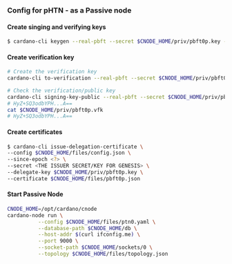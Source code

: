 ### Config for pHTN - as a Passive node

#### Create singing and verifying keys

``` bash
$ cardano-cli keygen --real-pbft --secret $CNODE_HOME/priv/pbft0p.key --no-password
```

#### Create verification key

``` bash
# Create the verification key
cardano-cli to-verification --real-pbft --secret $CNODE_HOME/priv/pbft0p.key --to $CNODE_HOME/priv/pbft0p.vfk

# Check the verification/public key
cardano-cli signing-key-public --real-pbft --secret $CNODE_HOME/priv/pbft0p.key | awk '/base64/ { print $4}'
# HyZ+SQ3odbYPH...A==
cat $CNODE_HOME/priv/pbft0p.vfk
# HyZ+SQ3odbYPH...A==
```

#### Create certificates
``` bash
$ cardano-cli issue-delegation-certificate \
--config $CNODE_HOME/files/config.json \
--since-epoch <?> \
--secret <THE ISSUER SECRET/KEY FOR GENESIS> \
--delegate-key $CNODE_HOME/priv/pbft0p.key \
--certificate $CNODE_HOME/files/pbft0p.json
```
#### Start Passive Node

``` bash
CNODE_HOME=/opt/cardano/cnode
cardano-node run \
          --config $CNODE_HOME/files/ptn0.yaml \
          --database-path $CNODE_HOME/db \
          --host-addr $(curl ifconfig.me) \
          --port 9000 \
          --socket-path $CNODE_HOME/sockets/0 \
          --topology $CNODE_HOME/files/topology.json
```